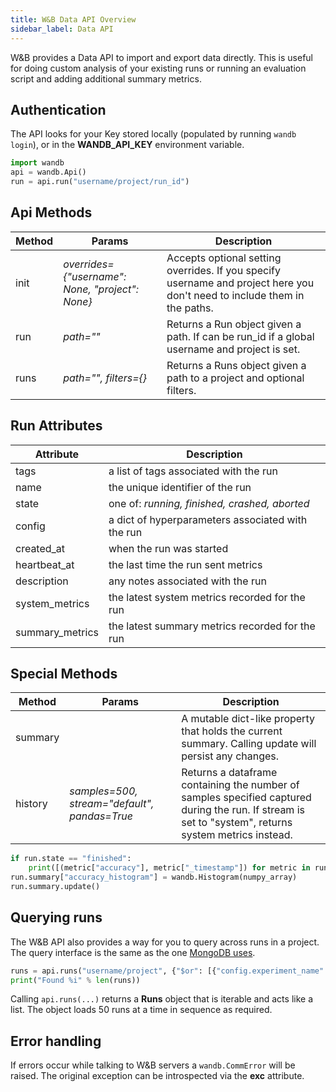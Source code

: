 ```yaml
---
title: W&B Data API Overview
sidebar_label: Data API
---
```


W&B provides a Data API to import and export data directly.  This is useful for doing custom analysis of your existing runs or running an evaluation script and adding additional summary metrics.  

## Authentication

The API looks for your Key stored locally (populated by running `wandb login`), or in the **WANDB_API_KEY** environment variable.

```python
import wandb
api = wandb.Api()
run = api.run("username/project/run_id")
```

## Api Methods

Method   |  Params                                            |  Description
------   |  -------                                           |  -----
init     |  _overrides={"username": None, "project": None}_   | Accepts optional setting overrides.  If you specify username and project here you don't need to include them in the paths.
run      |  _path=""_            |  Returns a Run object given a path.  If can be run_id if a global username and project is set.
runs     |  _path="", filters={}_|  Returns a Runs object given a path to a project and optional filters.

## Run Attributes

Attribute         | Description
----------------- | -------
tags              | a list of tags associated with the run
name              | the unique identifier of the run
state             | one of: _running, finished, crashed, aborted_
config            | a dict of hyperparameters associated with the run
created_at        | when the run was started
heartbeat_at      | the last time the run sent metrics
description       | any notes associated with the run
system_metrics    | the latest system metrics recorded for the run
summary_metrics   | the latest summary metrics recorded for the run

## Special Methods

Method    |  Params                                             | Description
------    |  -------                                            | --------
summary   |                                             | A mutable dict-like property that holds the current summary. Calling update will persist any changes.
history   | _samples=500, stream="default", pandas=True_ | Returns a dataframe containing the number of samples specified captured during the run.  If stream is set to "system", returns system metrics instead.

```python
if run.state == "finished":
    print([(metric["accuracy"], metric["_timestamp"]) for metric in run.history()])
run.summary["accuracy_histogram"] = wandb.Histogram(numpy_array)
run.summary.update()
```

## Querying runs

The W&B API also provides a way for you to query across runs in a project.  The query interface is the same as the one [MongoDB uses](https://docs.mongodb.com/manual/reference/operator/query).

```python
runs = api.runs("username/project", {"$or": [{"config.experiment_name": "foo"}, {"config.experiment_name": "bar"}])
print("Found %i" % len(runs))
```

Calling `api.runs(...)` returns a **Runs** object that is iterable and acts like a list.  The object loads 50 runs at a time in sequence as required.

## Error handling

If errors occur while talking to W&B servers a `wandb.CommError` will be raised.  The original exception can be introspected via the **exc** attribute.